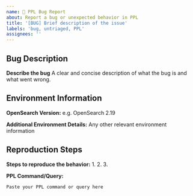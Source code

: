 ```yaml
---
name: 🐛 PPL Bug Report
about: Report a bug or unexpected behavior in PPL
title: '[BUG] Brief description of the issue'
labels: 'bug, untriaged, PPL'
assignees: ''
---
```


## Bug Description
**Describe the bug**
A clear and concise description of what the bug is and what went wrong.

## Environment Information
**OpenSearch Version:**
e.g. OpenSearch 2.19

**Additional Environment Details:**
Any other relevant environment information

## Reproduction Steps
**Steps to reproduce the behavior:**
1.
2.
3.

**PPL Command/Query:**
```ppl
Paste your PPL command or query here